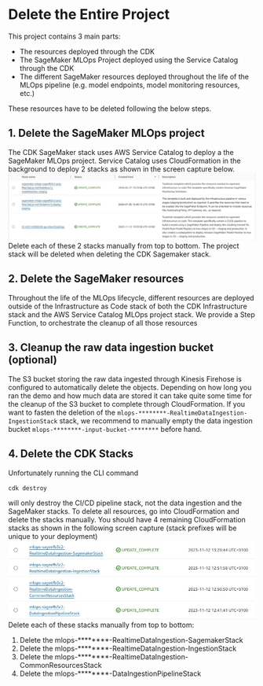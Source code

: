 # Delete the Entire Project
This project contains 3 main parts:
* The resources deployed through the CDK
* The SageMaker MLOps Project deployed using the Service Catalog through the CDK 
* The different SageMaker resources deployed throughout the life of the MLOps pipeline (e.g. model endpoints, model monitoring resources, etc.)

These resources have to be deleted following the below steps.
## 1. Delete the SageMaker MLOps project
The CDK SageMaker stack uses AWS Service Catalog to deploy a the SageMaker MLOps project. Service Catalog uses CloudFormation in the background to deploy 2 stacks as shown in the screen capture below.
![](doc/images/sagemaker-project-cloudformation-stacks.jpg)
Delete each of these 2 stacks manually from top to bottom. The project stack will be deleted when deleting the CDK Sagemaker stack.
## 2. Delete the SageMaker resources
Throughout the life of the MLOps lifecycle, different resources are deployed outside of the Infrastructure as Code stack of both the CDK Infrastructure stack and the AWS Service Catalog MLOps project stack.
We provide a Step Function, to orchestrate the cleanup of all those resources
## 3. Cleanup the raw data ingestion bucket (optional)
The S3 bucket storing the raw data ingested through Kinesis Firehose is configured to automatically delete the objects.
Depending on how long you ran the demo and how much data are stored it can take quite some time for the cleanup of the S3 bucket to complete through CloudFormation.
If you want to fasten the deletion of the `mlops-********-RealtimeDataIngestion-IngestionStack` stack, we recommend to manually empty the data ingestion bucket `mlops-********-input-bucket-********` before hand.
## 4. Delete the CDK Stacks
Unfortunately running the CLI command 
```
cdk destroy
```
will only destroy the CI/CD pipeline stack, not the data ingestion and the SageMaker stacks. 
To delete all resources, go into CloudFormation and delete the stacks manually. You should have 4 remaining CloudFormation stacks as shown in the following screen capture (stack prefixes will be unique to your deployment)
![](doc/images/cdk-stacks.jpg)
Delete each of these stacks manually from top to bottom:
1. Delete the mlops-********-RealtimeDataIngestion-SagemakerStack
2. Delete the mlops-********-RealtimeDataIngestion-IngestionStack
3. Delete the mlops-********-RealtimeDataIngestion-CommonResourcesStack
4. Delete the mlops-********-DataIngestionPipelineStack
